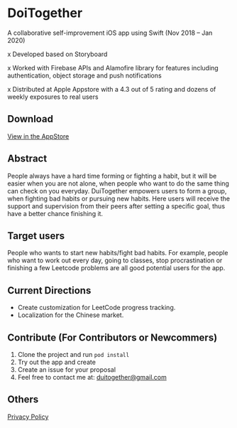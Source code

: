 #  DoiTogether

A collaborative self-improvement iOS app using Swift (Nov 2018 – Jan 2020)

x Developed based on Storyboard

x Worked with Firebase APIs and Alamofire library for features including authentication, object storage and push notifications

x Distributed at Apple Appstore with a 4.3 out of 5 rating and dozens of weekly exposures to real users

## Download
[View in the AppStore](https://itunes.apple.com/us/app/doitogether/id1445971386?ls=1&mt=8)

## Abstract
People always have a hard time forming or fighting a habit, but it will be easier when you are not alone, when people who want to do the same thing can check on you everyday. DuiTogether empowers users to form a group, when fighting bad habits or pursuing new habits. Here users will receive the support and supervision from their peers after setting a specific goal, thus have a better chance finishing it.

## Target users
People who wants to start new habits/fight bad habits. For example, people who want to work out every day, going to classes, stop procrastination or finishing a few Leetcode problems are all good potential users for the app.

## Current Directions
- Create customization for LeetCode progress tracking.
- Localization for the Chinese market.

## Contribute (For Contributors or Newcommers)
1. Clone the project and run ``` pod install ```
2. Try out the app and create
3. Create an issue for your proposal
4. Feel free to contact me at: duitogether@gmail.com

## Others
[Privacy Policy](https://zhuoweiz.github.io/DoiTogether/privacy_policy.html)

